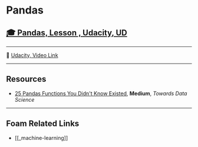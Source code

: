 # Pandas

## [🎓 Pandas, Lesson , Udacity, UD]()

---

🎥 [Udacity, Video Link]()

---

## Resources

- [25 Pandas Functions You Didn't Know Existed](https://towardsdatascience.com/25-pandas-functions-you-didnt-know-existed-p-guarantee-0-8-1a05dcaad5d0), **Medium**, _Towards Data Science_

---

## Foam Related Links

- [[_machine-learning]]
